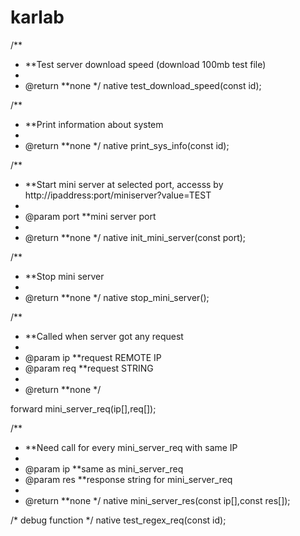 # karlab
 
/**
 * **Test server download speed (download 100mb test file)
 *
 * @return  **none
 */
native test_download_speed(const id);

/**
 * **Print information about system
 *
 * @return  **none
 */
native print_sys_info(const id);


/**
 * **Start mini server at selected port, accesss by http://ipaddress:port/miniserver?value=TEST
 *
 * @param port    **mini server port
 *
 * @return  **none
 */
native init_mini_server(const port);


/**
 * **Stop mini server
 *
 * @return  **none
 */
native stop_mini_server();



/**
 * **Called when server got any request
 *
 * @param ip  **request REMOTE IP
 * @param req  **request STRING
 *
 * @return **none
 */

forward mini_server_req(ip[],req[]);


/**
 * **Need call for every mini_server_req with same IP
 *
 * @param ip   **same as mini_server_req
 * @param res	**response string for mini_server_req
 *
 * @return  **none
 */
native mini_server_res(const ip[],const res[]);

/* debug function */
native test_regex_req(const id);
